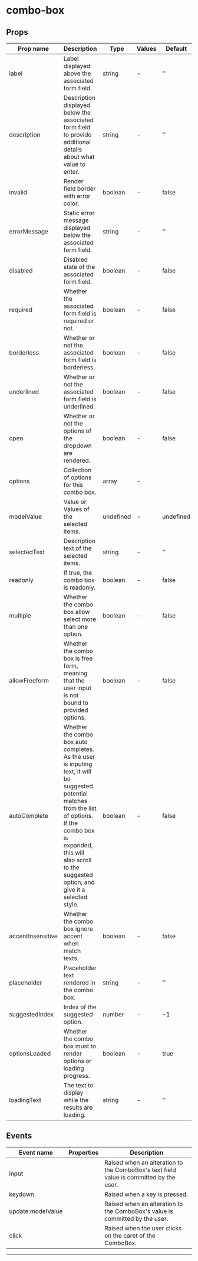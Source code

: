 # combo-box

## Props

| Prop name         | Description                                                                                                                                                                                                                                     | Type      | Values | Default   |
| ----------------- | ----------------------------------------------------------------------------------------------------------------------------------------------------------------------------------------------------------------------------------------------- | --------- | ------ | --------- |
| label             | Label displayed above the associated form field.                                                                                                                                                                                                | string    | -      | ''        |
| description       | Description displayed below the associated form field to provide additional details about what value to enter.                                                                                                                                  | string    | -      | ''        |
| invalid           | Render field border with error color.                                                                                                                                                                                                           | boolean   | -      | false     |
| errorMessage      | Static error message displayed below the associated form field.                                                                                                                                                                                 | string    | -      | ''        |
| disabled          | Disabled state of the associated form field.                                                                                                                                                                                                    | boolean   | -      | false     |
| required          | Whether the associated form field is required or not.                                                                                                                                                                                           | boolean   | -      | false     |
| borderless        | Whether or not the associated form field is borderless.                                                                                                                                                                                         | boolean   | -      | false     |
| underlined        | Whether or not the associated form field is underlined.                                                                                                                                                                                         | boolean   | -      | false     |
| open              | Whether or not the options of the dropdown are rendered.                                                                                                                                                                                        | boolean   | -      | false     |
| options           | Collection of options for this combo box.                                                                                                                                                                                                       | array     | -      |           |
| modelValue        | Value or Values of the selected items.                                                                                                                                                                                                          | undefined | -      | undefined |
| selectedText      | Description text of the selected items.                                                                                                                                                                                                         | string    | -      | ''        |
| readonly          | If true, the combo box is readonly.                                                                                                                                                                                                             | boolean   | -      | false     |
| multiple          | Whether the combo box allow select more than one option.                                                                                                                                                                                        | boolean   | -      | false     |
| allowFreeform     | Whether the combo box is free form, meaning that the user input is not bound to provided options.                                                                                                                                               | boolean   | -      | false     |
| autoComplete      | Whether the combo box auto completes. As the user is inputing text, it will be suggested potential matches from the list of options. If the combo box is expanded, this will also scroll to the suggested option, and give it a selected style. | boolean   | -      | false     |
| accentInsensitive | Whether the combo box ignore accent when match texts.                                                                                                                                                                                           | boolean   | -      | false     |
| placeholder       | Placeholder text rendered in the combo box.                                                                                                                                                                                                     | string    | -      | ''        |
| suggestedIndex    | Index of the suggested option.                                                                                                                                                                                                                  | number    | -      | -1        |
| optionsLoaded     | Whether the combo box must to render options or loading progress.                                                                                                                                                                               | boolean   | -      | true      |
| loadingText       | The text to display while the results are loading.                                                                                                                                                                                              | string    | -      | ''        |

## Events

| Event name        | Properties | Description                                                                            |
| ----------------- | ---------- | -------------------------------------------------------------------------------------- |
| input             |            | Raised when an alteration to the ComboBox's text field value is committed by the user. |
| keydown           |            | Raised when a key is pressed.                                                          |
| update:modelValue |            | Raised when an alteration to the ComboBox's value is committed by the user.            |
| click             |            | Raised when the user clicks on the caret of the ComboBox.                              |

---
